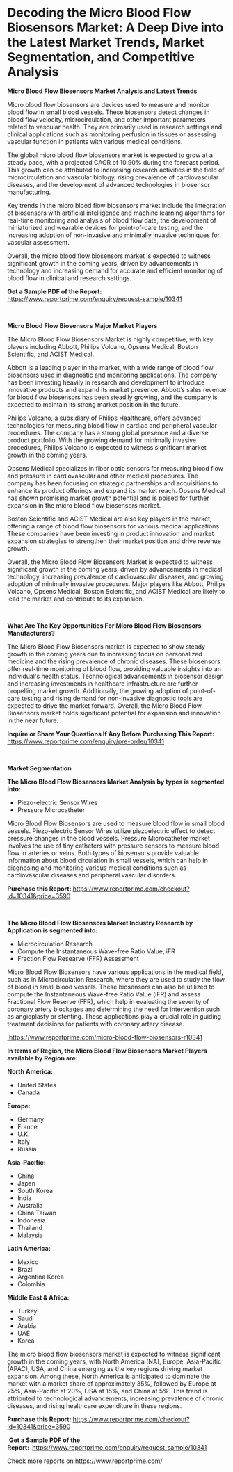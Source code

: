 <p><h1>Decoding the Micro Blood Flow Biosensors Market: A Deep Dive into the Latest Market Trends, Market Segmentation, and Competitive Analysis</h1></p><p><strong>Micro Blood Flow Biosensors Market Analysis and Latest Trends</strong></p>
<p><p>Micro blood flow biosensors are devices used to measure and monitor blood flow in small blood vessels. These biosensors detect changes in blood flow velocity, microcirculation, and other important parameters related to vascular health. They are primarily used in research settings and clinical applications such as monitoring perfusion in tissues or assessing vascular function in patients with various medical conditions.</p><p>The global micro blood flow biosensors market is expected to grow at a steady pace, with a projected CAGR of 10.90% during the forecast period. This growth can be attributed to increasing research activities in the field of microcirculation and vascular biology, rising prevalence of cardiovascular diseases, and the development of advanced technologies in biosensor manufacturing.</p><p>Key trends in the micro blood flow biosensors market include the integration of biosensors with artificial intelligence and machine learning algorithms for real-time monitoring and analysis of blood flow data, the development of miniaturized and wearable devices for point-of-care testing, and the increasing adoption of non-invasive and minimally invasive techniques for vascular assessment.</p><p>Overall, the micro blood flow biosensors market is expected to witness significant growth in the coming years, driven by advancements in technology and increasing demand for accurate and efficient monitoring of blood flow in clinical and research settings.</p></p>
<p><strong>Get a Sample PDF of the Report:&nbsp;</strong> <a href="https://www.reportprime.com/enquiry/request-sample/10341">https://www.reportprime.com/enquiry/request-sample/10341</a></p>
<p>&nbsp;</p>
<p><strong>Micro Blood Flow Biosensors Major Market Players</strong></p>
<p><p>The Micro Blood Flow Biosensors Market is highly competitive, with key players including Abbott, Philips Volcano, Opsens Medical, Boston Scientific, and ACIST Medical. </p><p>Abbott is a leading player in the market, with a wide range of blood flow biosensors used in diagnostic and monitoring applications. The company has been investing heavily in research and development to introduce innovative products and expand its market presence. Abbott’s sales revenue for blood flow biosensors has been steadily growing, and the company is expected to maintain its strong market position in the future.</p><p>Philips Volcano, a subsidiary of Philips Healthcare, offers advanced technologies for measuring blood flow in cardiac and peripheral vascular procedures. The company has a strong global presence and a diverse product portfolio. With the growing demand for minimally invasive procedures, Philips Volcano is expected to witness significant market growth in the coming years.</p><p>Opsens Medical specializes in fiber optic sensors for measuring blood flow and pressure in cardiovascular and other medical procedures. The company has been focusing on strategic partnerships and acquisitions to enhance its product offerings and expand its market reach. Opsens Medical has shown promising market growth potential and is poised for further expansion in the micro blood flow biosensors market.</p><p>Boston Scientific and ACIST Medical are also key players in the market, offering a range of blood flow biosensors for various medical applications. These companies have been investing in product innovation and market expansion strategies to strengthen their market position and drive revenue growth.</p><p>Overall, the Micro Blood Flow Biosensors Market is expected to witness significant growth in the coming years, driven by advancements in medical technology, increasing prevalence of cardiovascular diseases, and growing adoption of minimally invasive procedures. Major players like Abbott, Philips Volcano, Opsens Medical, Boston Scientific, and ACIST Medical are likely to lead the market and contribute to its expansion.</p></p>
<p>&nbsp;</p>
<p><strong>What Are The Key Opportunities For Micro Blood Flow Biosensors Manufacturers?</strong></p>
<p><p>The Micro Blood Flow Biosensors market is expected to show steady growth in the coming years due to increasing focus on personalized medicine and the rising prevalence of chronic diseases. These biosensors offer real-time monitoring of blood flow, providing valuable insights into an individual's health status. Technological advancements in biosensor design and increasing investments in healthcare infrastructure are further propelling market growth. Additionally, the growing adoption of point-of-care testing and rising demand for non-invasive diagnostic tools are expected to drive the market forward. Overall, the Micro Blood Flow Biosensors market holds significant potential for expansion and innovation in the near future.</p></p>
<p><strong>Inquire or Share Your Questions If Any Before Purchasing This Report:</strong> <a href="https://www.reportprime.com/enquiry/pre-order/10341">https://www.reportprime.com/enquiry/pre-order/10341</a></p>
<p>&nbsp;</p>
<p><strong>Market Segmentation</strong></p>
<p><strong>The Micro Blood Flow Biosensors Market Analysis by types is segmented into:</strong></p>
<p><ul><li>Piezo-electric Sensor Wires</li><li>Pressure Microcatheter</li></ul></p>
<p><p>Micro Blood Flow Biosensors are used to measure blood flow in small blood vessels. Piezo-electric Sensor Wires utilize piezoelectric effect to detect pressure changes in the blood vessels. Pressure Microcatheter market involves the use of tiny catheters with pressure sensors to measure blood flow in arteries or veins. Both types of biosensors provide valuable information about blood circulation in small vessels, which can help in diagnosing and monitoring various medical conditions such as cardiovascular diseases and peripheral vascular disorders.</p></p>
<p><strong>Purchase this Report:&nbsp;</strong><a href="https://www.reportprime.com/checkout?id=10341&price=3590">https://www.reportprime.com/checkout?id=10341&price=3590</a></p>
<p>&nbsp;</p>
<p><strong>The Micro Blood Flow Biosensors Market Industry Research by Application is segmented into:</strong></p>
<p><ul><li>Microcirculation Research</li><li>Compute the Instantaneous Wave-free Ratio Value, iFR</li><li>Fraction Flow Researve (FFR) Assessment</li></ul></p>
<p><p>Micro Blood Flow Biosensors have various applications in the medical field, such as in Microcirculation Research, where they are used to study the flow of blood in small blood vessels. These biosensors can also be utilized to compute the Instantaneous Wave-free Ratio Value (iFR) and assess Fractional Flow Reserve (FFR), which help in evaluating the severity of coronary artery blockages and determining the need for intervention such as angioplasty or stenting. These applications play a crucial role in guiding treatment decisions for patients with coronary artery disease.</p></p>
<p><a href="https://www.reportprime.com/micro-blood-flow-biosensors-r10341">&nbsp;https://www.reportprime.com/micro-blood-flow-biosensors-r10341</a></p>
<p><strong>In terms of Region, the Micro Blood Flow Biosensors Market Players available by Region are:</strong></p>
<p>
    <p> <strong> North America: </strong>
        <ul>
            <li>United States</li>
            <li>Canada</li>
        </ul>
        </p> 
    <p> <strong> Europe: </strong>
        <ul>
            <li>Germany</li>
            <li>France</li>
            <li>U.K.</li>
            <li>Italy</li>
            <li>Russia</li>
        </ul>
        </p> 
    <p> <strong> Asia-Pacific: </strong>
        <ul>
            <li>China</li>
            <li>Japan</li>
            <li>South Korea</li>
            <li>India</li>
            <li>Australia</li>
            <li>China Taiwan</li>
            <li>Indonesia</li>
            <li>Thailand</li>
            <li>Malaysia</li>
        </ul>
        </p> 
    <p> <strong> Latin America: </strong>
        <ul>
            <li>Mexico</li>
            <li>Brazil</li>
            <li>Argentina Korea</li>
            <li>Colombia</li>
        </ul>
        </p> 
    <p> <strong> Middle East & Africa: </strong>
        <ul>
            <li>Turkey</li>
            <li>Saudi</li>
            <li>Arabia</li>
            <li>UAE</li>
            <li>Korea</li>
        </ul>
    </p>
    </p>
<p><p>The micro blood flow biosensors market is expected to witness significant growth in the coming years, with North America (NA), Europe, Asia-Pacific (APAC), USA, and China emerging as the key regions driving market expansion. Among these, North America is anticipated to dominate the market with a market share of approximately 35%, followed by Europe at 25%, Asia-Pacific at 20%, USA at 15%, and China at 5%. This trend is attributed to technological advancements, increasing prevalence of chronic diseases, and rising healthcare expenditure in these regions.</p></p>
<p><strong>Purchase this Report: </strong><a href="https://www.reportprime.com/checkout?id=10341&price=3590">https://www.reportprime.com/checkout?id=10341&price=3590</a></p>
<p>&nbsp;<strong>Get a Sample PDF of the Report:&nbsp;&nbsp;</strong><a href="https://www.reportprime.com/enquiry/request-sample/10341">https://www.reportprime.com/enquiry/request-sample/10341</a></p>
<p><strong></strong></p>
<p>Check more reports on https://www.reportprime.com/</p>